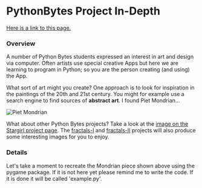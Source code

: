 # PythonBytes Project In-Depth


[Here is a link to this page.](https://github.com/robfatland/pythonbytes/tree/master/projects/art#pythonbytes-project-in-depth)


### Overview


A number of Python Bytes students expressed an interest in art and design via computer. Often artists use special
creative Apps but here we are learning to program in Python; so you are the person creating (and using) the App. 


What sort of art might you create? One approach is to look for inspiration in the paintings of the 20th and 21st
century. You might for example use a search engine to find sources of **abstract art**. I found Piet Mondrian...


![Piet Mondrian](https://github.com/robfatland/pythonbytes/blob/master/projects/art/mondrian.png "Tableau I, 1921")


What about other Python Bytes projects? Take a look at the 
[image on the Stargirl project page](https://github.com/robfatland/pythonbytes/tree/master/projects/stargirl#pythonbytes-project-in-depth).
The 
[fractals-I](https://github.com/robfatland/pythonbytes/tree/master/projects/fractals-I#pythonbytes-project-in-depth)
and 
[fractals-II](https://github.com/robfatland/pythonbytes/tree/master/projects/fractals-II#pythonbytes-project-in-depth)
projects will also produce some interesting images for you to enjoy.


### Details


Let's take a moment to recreate the Mondrian piece shown above using the pygame package.
If it is not here yet please remind me to write the code. If it is done it will be 
called 'example.py'.


